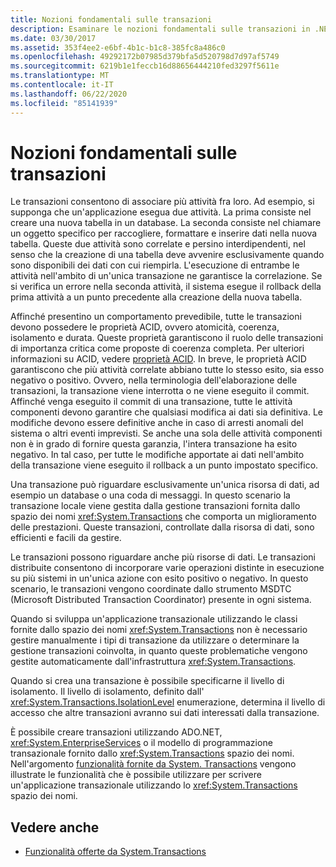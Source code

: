 ```yaml
---
title: Nozioni fondamentali sulle transazioni
description: Esaminare le nozioni fondamentali sulle transazioni in .NET. Tutte le transazioni devono possedere le proprietà ACID di base (atomicità, coerenza, isolamento e durabilità).
ms.date: 03/30/2017
ms.assetid: 353f4ee2-e6bf-4b1c-b1c8-385fc8a486c0
ms.openlocfilehash: 49292172b07985d379bfa5d520798d7d97af5749
ms.sourcegitcommit: 6219b1e1feccb16d88656444210fed3297f5611e
ms.translationtype: MT
ms.contentlocale: it-IT
ms.lasthandoff: 06/22/2020
ms.locfileid: "85141939"
---
```

# <a name="transaction-fundamentals"></a>Nozioni fondamentali sulle transazioni
Le transazioni consentono di associare più attività fra loro. Ad esempio, si supponga che un'applicazione esegua due attività. La prima consiste nel creare una nuova tabella in un database. La seconda consiste nel chiamare un oggetto specifico per raccogliere, formattare e inserire dati nella nuova tabella. Queste due attività sono correlate e persino interdipendenti, nel senso che la creazione di una tabella deve avvenire esclusivamente quando sono disponibili dei dati con cui riempirla. L'esecuzione di entrambe le attività nell'ambito di un'unica transazione ne garantisce la correlazione. Se si verifica un errore nella seconda attività, il sistema esegue il rollback della prima attività a un punto precedente alla creazione della nuova tabella.  
  
 Affinché presentino un comportamento prevedibile, tutte le transazioni devono possedere le proprietà ACID, ovvero atomicità, coerenza, isolamento e durata. Queste proprietà garantiscono il ruolo delle transazioni di importanza critica come proposte di coerenza completa. Per ulteriori informazioni su ACID, vedere [proprietà ACID](/windows/win32/cossdk/acid-properties). In breve, le proprietà ACID garantiscono che più attività correlate abbiano tutte lo stesso esito, sia esso negativo o positivo. Ovvero, nella terminologia dell'elaborazione delle transazioni, la transazione viene interrotta o ne viene eseguito il commit. Affinché venga eseguito il commit di una transazione, tutte le attività componenti devono garantire che qualsiasi modifica ai dati sia definitiva. Le modifiche devono essere definitive anche in caso di arresti anomali del sistema o altri eventi imprevisti. Se anche una sola delle attività componenti non è in grado di fornire questa garanzia, l'intera transazione ha esito negativo. In tal caso, per tutte le modifiche apportate ai dati nell'ambito della transazione viene eseguito il rollback a un punto impostato specifico.  
  
 Una transazione può riguardare esclusivamente un'unica risorsa di dati, ad esempio un database o una coda di messaggi. In questo scenario la transazione locale viene gestita dalla gestione transazioni fornita dallo spazio dei nomi <xref:System.Transactions> che comporta un miglioramento delle prestazioni. Queste transazioni, controllate dalla risorsa di dati, sono efficienti e facili da gestire.  
  
 Le transazioni possono riguardare anche più risorse di dati. Le transazioni distribuite consentono di incorporare varie operazioni distinte in esecuzione su più sistemi in un'unica azione con esito positivo o negativo. In questo scenario, le transazioni vengono coordinate dallo strumento MSDTC (Microsoft Distributed Transaction Coordinator) presente in ogni sistema.  
  
 Quando si sviluppa un'applicazione transazionale utilizzando le classi fornite dallo spazio dei nomi <xref:System.Transactions> non è necessario gestire manualmente i tipi di transazione da utilizzare o determinare la gestione transazioni coinvolta, in quanto queste problematiche vengono gestite automaticamente dall'infrastruttura <xref:System.Transactions>.  
  
 Quando si crea una transazione è possibile specificarne il livello di isolamento. Il livello di isolamento, definito dall' <xref:System.Transactions.IsolationLevel> enumerazione, determina il livello di accesso che altre transazioni avranno sui dati interessati dalla transazione.  
  
 È possibile creare transazioni utilizzando ADO.NET, <xref:System.EnterpriseServices> o il modello di programmazione transazionale fornito dallo <xref:System.Transactions> spazio dei nomi. Nell'argomento [funzionalità fornite da System. Transactions](features-provided-by-system-transactions.md) vengono illustrate le funzionalità che è possibile utilizzare per scrivere un'applicazione transazionale utilizzando lo <xref:System.Transactions> spazio dei nomi.  
  
## <a name="see-also"></a>Vedere anche

- [Funzionalità offerte da System.Transactions](features-provided-by-system-transactions.md)
